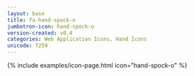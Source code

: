 ```yaml
---
layout: base
title: fa-hand-spock-o
jumbotron-icon: hand-spock-o
version-created: v0.4
categories: Web Application Icons, Hand Icons
unicode: f259
---
```


{% include examples/icon-page.html icon="hand-spock-o" %}
